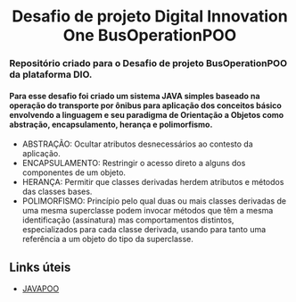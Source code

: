 <h1 align="center">Desafio de projeto Digital Innovation One BusOperationPOO</h1>
<h3>Repositório criado para o Desafio de projeto BusOperationPOO da plataforma DIO.</h3>
<h4>Para esse desafio foi criado um sistema JAVA simples baseado na operação do transporte por ônibus para aplicação dos 
conceitos básico envolvendo a linguagem e seu paradigma de Orientação a Objetos como abstração, encapsulamento, herança e polimorfismo.</h4>
 
- ABSTRAÇÃO:
Ocultar atributos desnecessários ao contesto da aplicação.
- ENCAPSULAMENTO:
Restringir o acesso direto a alguns dos componentes de um objeto.
- HERANÇA:
Permitir que classes derivadas herdem atributos e métodos das classes bases.
- POLIMORFISMO:
Princípio pelo qual duas ou mais classes derivadas de uma mesma superclasse podem invocar 
métodos que têm a mesma identificação (assinatura) mas comportamentos distintos, 
especializados para cada classe derivada, usando para tanto uma referência a um objeto do tipo da superclasse.



## Links úteis
- [JAVAPOO](https://www.w3schools.com/java/java_oop.asp)
